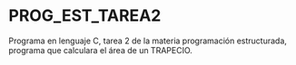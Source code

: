 # PROG_EST_TAREA2
Programa en lenguaje C, tarea 2 de la materia programación estructurada, programa que calculara el área de un TRAPECIO.
